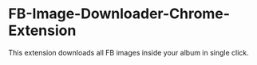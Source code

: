 # FB-Image-Downloader-Chrome-Extension
This extension downloads all FB images inside your album in single click.
